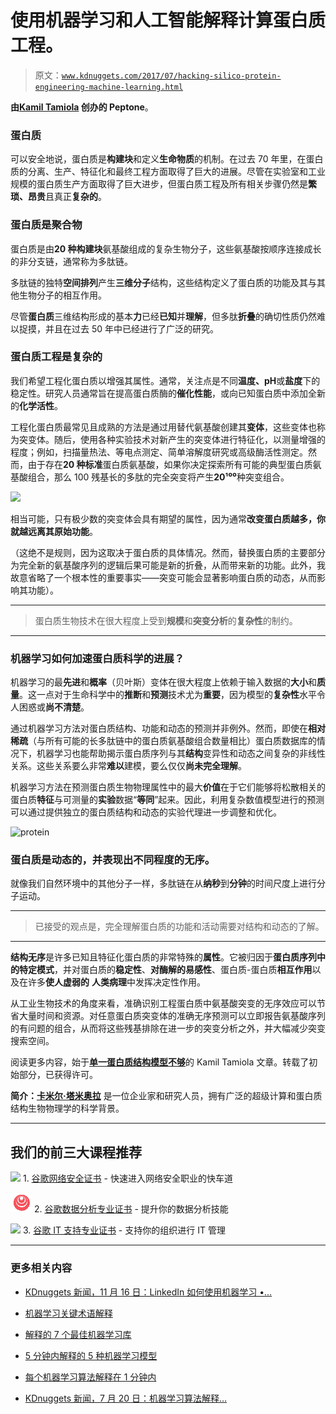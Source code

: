 # 使用机器学习和人工智能解释计算蛋白质工程。

> 原文：[`www.kdnuggets.com/2017/07/hacking-silico-protein-engineering-machine-learning.html`](https://www.kdnuggets.com/2017/07/hacking-silico-protein-engineering-machine-learning.html)

**由[Kamil Tamiola](https://www.linkedin.com/in/ktamiola) 创办的 Peptone**。

### 蛋白质

可以安全地说，蛋白质是**构建块**和定义**生命物质**的机制。在过去 70 年里，在蛋白质的分离、生产、特征化和最终工程方面取得了巨大的进展。尽管在实验室和工业规模的蛋白质生产方面取得了巨大进步，但蛋白质工程及所有相关步骤仍然是**繁琐、昂贵**且真正**复杂的**。

### 蛋白质是**聚合物**

蛋白质是由**20 种构建块**氨基酸组成的复杂生物分子，这些氨基酸按顺序连接成长的非分支链，通常称为多肽链。

多肽链的独特**空间排列**产生**三维分子**结构，这些结构定义了蛋白质的功能及其与其他生物分子的相互作用。

尽管**蛋白质**三维结构形成的基本**力**已经**已知**并**理解**，但多肽**折叠**的确切性质仍然难以捉摸，并且在过去 50 年中已经进行了广泛的研究。

### 蛋白质工程是**复杂的**

我们希望工程化蛋白质以增强其属性。通常，关注点是不同**温度、pH**或**盐度**下的稳定性。研究人员通常旨在提高蛋白质酶的**催化性能**，或向已知蛋白质中添加全新的**化学活性**。

工程化蛋白质最常见且成熟的方法是通过用替代氨基酸创建其**变体**，这些变体也称为突变体。随后，使用各种实验技术对新产生的突变体进行特征化，以测量增强的程度；例如，扫描量热法、等电点测定、简单溶解度研究或高级酶活性测定。然而，由于存在**20 种标准**蛋白质氨基酸，如果你决定探索所有可能的典型蛋白质氨基酸组合，那么 100 残基长的多肽的完全突变将产生**20¹⁰⁰**种突变组合。

![](img/56a15e41aaab6fffe9fdd87451cdc215.png)

相当可能，只有极少数的突变体会具有期望的属性，因为通常**改变蛋白质越多，你就越远离其原始功能**。

（这绝不是规则，因为这取决于蛋白质的具体情况。然而，替换蛋白质的主要部分为完全新的氨基酸序列的逻辑后果可能是新的折叠，从而带来新的功能。此外，我故意省略了一个根本性的重要事实——突变可能会显著影响蛋白质的动态，从而影响其功能）。

* * *

> 蛋白质生物技术在很大程度上受到**规模**和**突变分析**的**复杂性**的制约。

* * *

### 机器学习如何加速蛋白质科学的进展？

机器学习的最**先进**和**概率**（贝叶斯）变体在很大程度上依赖于输入数据的**大小**和**质量**。这一点对于生命科学中的**推断**和**预测**技术尤为**重要**，因为模型的**复杂性**水平令人困惑或**尚不清楚**。

通过机器学习方法对蛋白质结构、功能和动态的预测并非例外。然而，即使在**相对稀疏**（与所有可能的长多肽链中的蛋白质氨基酸组合数量相比）蛋白质数据库的情况下，机器学习也能帮助揭示蛋白质序列与其**结构**变异性和动态之间复杂的非线性关系。这些关系要么非常**难以**建模，要么仅仅**尚未完全理解**。

机器学习方法在预测蛋白质生物物理属性中的最大**价值**在于它们能够将松散相关的蛋白质**特征**与可测量的**实验**数据“**等同**”起来。因此，利用复杂数值模型进行的预测可以通过提供独立的蛋白质结构和动态的实验代理进一步调整和优化。

![protein](img/bea74abd387aaa5e6297d3f8d246136e.png)

### 蛋白质是动态的，并表现出不同程度的无序。

就像我们自然环境中的其他分子一样，多肽链在从**纳秒**到**分钟**的时间尺度上进行分子运动。

* * *

> 已接受的观点是，完全理解蛋白质的功能和活动需要对结构和动态的了解。

* * *

**结构无序**是许多已知且特征化蛋白质的非常特殊的**属性**。它被归因于**蛋白质序列中的特定模式**，并对蛋白质的**稳定性**、**对酶解的易感性**、蛋白质-蛋白质**相互作用**以及在许多**使人虚弱的** **人类病理**中发挥决定性作用。

从工业生物技术的角度来看，准确识别工程蛋白质中氨基酸突变的无序效应可以节省大量时间和资源。对任意蛋白质突变体的准确无序预测可以立即报告氨基酸序列的有问题的组合，从而将这些残基排除在进一步的突变分析之外，并大幅减少突变搜索空间。

阅读更多内容，始于[**单一蛋白质结构模型不够**](https://www.linkedin.com/pulse/hacking-silico-protein-engineering-role-order-disorder-kamil-tamiola)的 Kamil Tamiola 文章。转载了初始部分，已获得许可。

**简介：[卡米尔·塔米奥拉](https://www.linkedin.com/in/ktamiola/)** 是一位企业家和研究人员，拥有广泛的超级计算和蛋白质结构生物物理学的科学背景。

* * *

## 我们的前三大课程推荐

![](img/0244c01ba9267c002ef39d4907e0b8fb.png) 1\. [谷歌网络安全证书](https://www.kdnuggets.com/google-cybersecurity) - 快速进入网络安全职业的快车道

![](img/e225c49c3c91745821c8c0368bf04711.png) 2\. [谷歌数据分析专业证书](https://www.kdnuggets.com/google-data-analytics) - 提升你的数据分析技能

![](img/0244c01ba9267c002ef39d4907e0b8fb.png) 3\. [谷歌 IT 支持专业证书](https://www.kdnuggets.com/google-itsupport) - 支持你的组织进行 IT 管理

* * *

### 更多相关内容

+   [KDnuggets 新闻，11 月 16 日：LinkedIn 如何使用机器学习 •…](https://www.kdnuggets.com/2022/n45.html)

+   [机器学习关键术语解释](https://www.kdnuggets.com/2016/05/machine-learning-key-terms-explained.html)

+   [解释的 7 个最佳机器学习库](https://www.kdnuggets.com/2023/01/7-best-libraries-machine-learning-explained.html)

+   [5 分钟内解释的 5 种机器学习模型](https://www.kdnuggets.com/5-machine-learning-models-explained-in-5-minutes)

+   [每个机器学习算法解释在 1 分钟内](https://www.kdnuggets.com/2022/07/machine-learning-algorithms-explained-less-1-minute.html)

+   [KDnuggets 新闻，7 月 20 日：机器学习算法解释…](https://www.kdnuggets.com/2022/n29.html)
